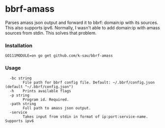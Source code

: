 # bbrf-amass

Parses amass json output and forward it to bbrf: domain:ip with its sources. This also supports ipv6.
Normally, I wasn't able to add domain:ip with amass sources from stdin. This solves that problem.

### Installation
```
GO111MODULE=on go get github.com/k-sau/bbrf-amass
```

### Usage

```
  -bc string
    	File path for bbrf config file. Default: ~/.bbrf/config.json (default "~/.bbrf/config.json")
  -h	Prints available flags
  -p string
    	Program id. Required.
  -path string
    	Full path to amass json output.
  -service
    	Takes input from stdin in format of ip:port:service-name. Supports ipv6
```